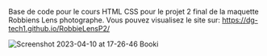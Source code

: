 Base de code pour le cours HTML CSS pour le projet 2 final de la maquette Robbiens Lens photographe.
Vous pouvez visualisez le site sur: https://dg-tech1.github.io/RobbieLensP2/  

![Screenshot 2023-04-10 at 17-26-46 Booki](https://user-images.githubusercontent.com/130319167/230932684-0791d968-a823-4d0e-8d1b-f8cdc401ddaa.png)

